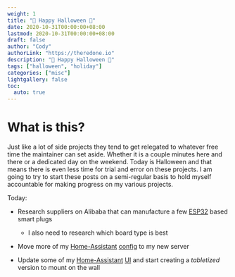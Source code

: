 ```yaml
---
weight: 1
title: "👻 Happy Halloween 🎃"
date: 2020-10-31T00:00:00+08:00
lastmod: 2020-10-31T00:00:00+08:00
draft: false
author: "Cody"
authorLink: "https://theredone.io"
description: "🎃 Happy Halloween 👻"
tags: ["halloween", "holiday"]
categories: ["misc"]
lightgallery: false
toc:
  auto: true
---
```


# What is this?

Just like a lot of side projects they tend to get relegated to whatever free time the maintainer can set aside. Whether it is a couple minutes here and there or a dedicated day on the weekend. Today is Halloween and that means there is even less time for trial and error on these projects. I am going to try to start these posts on a semi-regular basis to hold myself accountable for making progress on my various projects. 

Today:

- Research suppliers on Alibaba that can manufacture a few [ESP32][1] based smart plugs

  - I also need to research which board type is best

- Move more of my [Home-Assistant][2] [config][3] to my new server

- Update some of my [Home-Assistant][2] [UI][3] and start creating a _tabletized_ version to mount on the wall

<!-- External Links -->
[1]: https://en.wikipedia.org/wiki/ESP32
[2]: https://www.home-assistant.io/
[3]: https://github.com/claughinghouse/home-assistant-config
